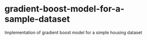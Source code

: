 # gradient-boost-model-for-a-sample-dataset
Implementation of gradient boost model for a simple housing dataset
